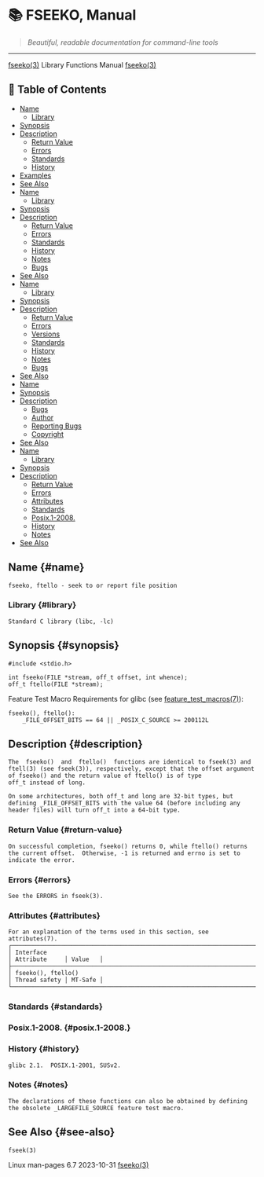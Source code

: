 # 📚 FSEEKO, Manual

> *Beautiful, readable documentation for command-line tools*

---

[fseeko(3)](fseeko.html)                                                                                 Library Functions Manual                                                                                [fseeko(3)](fseeko.html)


## 📑 Table of Contents

- [Name](#name)
  - [Library](#library)
- [Synopsis](#synopsis)
- [Description](#description)
  - [Return Value](#return-value)
  - [Errors](#errors)
  - [Standards](#standards)
  - [History](#history)
- [Examples](#examples)
- [See Also](#see-also)
- [Name](#name)
  - [Library](#library)
- [Synopsis](#synopsis)
- [Description](#description)
  - [Return Value](#return-value)
  - [Errors](#errors)
  - [Standards](#standards)
  - [History](#history)
  - [Notes](#notes)
  - [Bugs](#bugs)
- [See Also](#see-also)
- [Name](#name)
  - [Library](#library)
- [Synopsis](#synopsis)
- [Description](#description)
  - [Return Value](#return-value)
  - [Errors](#errors)
  - [Versions](#versions)
  - [Standards](#standards)
  - [History](#history)
  - [Notes](#notes)
  - [Bugs](#bugs)
- [See Also](#see-also)
- [Name](#name)
- [Synopsis](#synopsis)
- [Description](#description)
  - [Bugs](#bugs)
  - [Author](#author)
  - [Reporting Bugs](#reporting-bugs)
  - [Copyright](#copyright)
- [See Also](#see-also)
- [Name](#name)
  - [Library](#library)
- [Synopsis](#synopsis)
- [Description](#description)
  - [Return Value](#return-value)
  - [Errors](#errors)
  - [Attributes](#attributes)
  - [Standards](#standards)
  - [Posix.1-2008.](#posix.1-2008.)
  - [History](#history)
  - [Notes](#notes)
- [See Also](#see-also)


## Name {#name}

```
fseeko, ftello - seek to or report file position
```



### Library {#library}

```
Standard C library (libc, -lc)
```



## Synopsis {#synopsis}

```
#include <stdio.h>

int fseeko(FILE *stream, off_t offset, int whence);
off_t ftello(FILE *stream);
```


   Feature Test Macro Requirements for glibc (see [feature_test_macros(7)](feature_test_macros.html)):

```
fseeko(), ftello():
    _FILE_OFFSET_BITS == 64 || _POSIX_C_SOURCE >= 200112L
```



## Description {#description}

```
The  fseeko()  and  ftello()  functions are identical to fseek(3) and ftell(3) (see fseek(3)), respectively, except that the offset argument of fseeko() and the return value of ftello() is of type
off_t instead of long.

On some architectures, both off_t and long are 32-bit types, but defining _FILE_OFFSET_BITS with the value 64 (before including any header files) will turn off_t into a 64-bit type.
```



### Return Value {#return-value}

```
On successful completion, fseeko() returns 0, while ftello() returns the current offset.  Otherwise, -1 is returned and errno is set to indicate the error.
```



### Errors {#errors}

```
See the ERRORS in fseek(3).
```



### Attributes {#attributes}

```
For an explanation of the terms used in this section, see attributes(7).
┌────────────────────────────────────────────────────────────────────────────────────────────────────────────────────────────────────────────────────────────────────────┬───────────────┬─────────┐
│ Interface                                                                                                                                                              │ Attribute     │ Value   │
├────────────────────────────────────────────────────────────────────────────────────────────────────────────────────────────────────────────────────────────────────────┼───────────────┼─────────┤
│ fseeko(), ftello()                                                                                                                                                     │ Thread safety │ MT-Safe │
└────────────────────────────────────────────────────────────────────────────────────────────────────────────────────────────────────────────────────────────────────────┴───────────────┴─────────┘
```



### Standards {#standards}


### Posix.1-2008. {#posix.1-2008.}



### History {#history}

```
glibc 2.1.  POSIX.1-2001, SUSv2.
```



### Notes {#notes}

```
The declarations of these functions can also be obtained by defining the obsolete _LARGEFILE_SOURCE feature test macro.
```



## See Also {#see-also}

```
fseek(3)
```


Linux man-pages 6.7                                                                              2023-10-31                                                                                       [fseeko(3)](fseeko.html)
